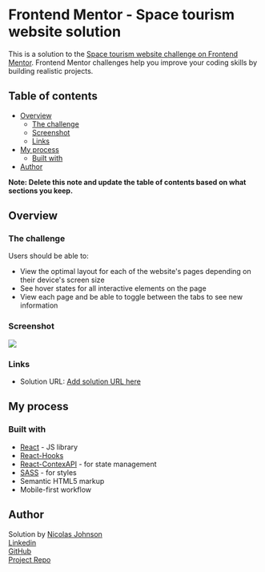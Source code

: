 # Frontend Mentor - Space tourism website solution

This is a solution to the [Space tourism website challenge on Frontend Mentor](https://www.frontendmentor.io/challenges/space-tourism-multipage-website-gRWj1URZ3). Frontend Mentor challenges help you improve your coding skills by building realistic projects. 

## Table of contents

- [Overview](#overview)
  - [The challenge](#the-challenge)
  - [Screenshot](#screenshot)
  - [Links](#links)
- [My process](#my-process)
  - [Built with](#built-with)
- [Author](#author)

**Note: Delete this note and update the table of contents based on what sections you keep.**

## Overview

### The challenge

Users should be able to:

- View the optimal layout for each of the website's pages depending on their device's screen size
- See hover states for all interactive elements on the page
- View each page and be able to toggle between the tabs to see new information

### Screenshot

![](./screenshot.jpg)

### Links

- Solution URL: [Add solution URL here](https://your-solution-url.com)

## My process

### Built with

- [React](https://reactjs.org/) - JS library
- [React-Hooks](https://pt-br.reactjs.org/docs/hooks-intro.html)
- [React-ContexAPI](https://pt-br.reactjs.org/docs/context.html) - for state management
- [SASS](https://sass-lang.com/) - for styles
- Semantic HTML5 markup
- Mobile-first workflow

## Author

Solution by [Nicolas Johnson](https://safe-cliffs-01394.herokuapp.com/)</br>
[Linkedin](https://www.linkedin.com/in/nicolas-johnson-279662210/) </br>
[GitHub](https://github.com/Nicolas-Johnson)</br>
[Project Repo](https://github.com/Nicolas-Johnson/space-landing-page)
